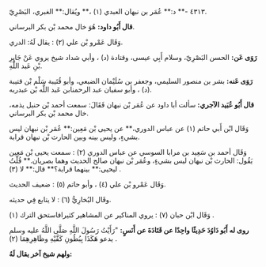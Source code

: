 ٤٣١٣ -** د:** عُمَر بن نبهان العبدي (١) ،** ويُقال:** الغبري، البَصْرِيّ.

**قال أَبُو داود:** هُوَ خال محمد بْن بكر البرساني.

وَقَال عَمْرو بْن علي (٢) : يقال لَهُ: الدري.

**رَوَى عَن:** الحسن البَصْرِيّ، وسلام أَبِي عيسى، وقتادة (د) ، وأبي شداد شيخ يروي عَنْ جَابِرِ بْنِ عَبد اللَّهِ.

**رَوَى عَنه:** بشر بن منصور السليمي، وجعفر بن سُلَيْمان الضبعي، وأبو قُتَيبة سَلْم بْن قتيبة (د) ، وأبو سفيان عبد الرحمنابن عَبد اللَّه بْن عبدربه.

**قال أَبُو عُبَيد الآجري:** سألت أبا داود عن عُمَر بْن نبهان فَقَالَ: سمعت أحمد بْن حنبل يذمه، خال محمد بْن بكر البرساني.

وَقَال ابْن أَبي حاتم (١) عن عباس الدوري،** عن يحيى بْن مَعِين:** عُمَر بْن نبهان ليس بشيءٍ، وليس بينه وبين الحارث بْن نبهان قرابة.

وَقَال أحمد بن سَعِيد بن مرابا السوسي عن عباس الدوري (٢) : سمعت يحيى بْن مَعِين يَقُول: الحارث بْن نبهان ليس بشيءٍ، وعُمَر بْن نبهان صالح الحديث وهما بصريان.** قُلْتُ ليحيى:** بينهما قرابة؟** قال:** لا (٣) .

وَقَال عَمْرو بْن علي (٤) ، وأبو حاتم (٥) : ضعيف الحديث.

وقَال البُخارِيُّ (٦) : لا يتابع فِي حديثه.

وَقَال ابْن حبان (٧) : يروي المناكير عن المشاهير كثيرافاستحق الترك (١) .

**روى له أَبُو دَاوُدَ حَدِيثًا واحِدًا عن قَتَادَةَ عن أَنَسٍ:** "رَأَيْتُ رَسُولَ اللَّهِ صَلَّى اللَّهُ عليه وسلم يدعو هَكَذَا بِبُطُونِ كَفَّيْهِ وظَاهِرِهِمَا (٢) .

**ولهم شيخ آخر يقال لَهُ:**